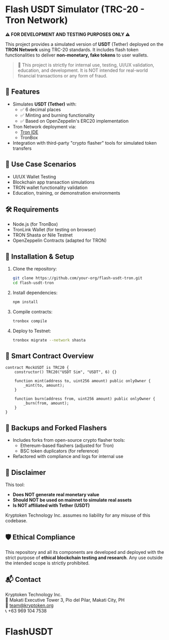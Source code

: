 # Flash USDT Simulator (TRC-20 - Tron Network)
**⚠ FOR DEVELOPMENT AND TESTING PURPOSES ONLY ⚠**

This project provides a simulated version of **USDT** (Tether) deployed on the **TRON Network** using TRC-20 standards. It includes flash token functionalities to deliver **non-monetary, fake tokens** to user wallets. 

> 🛑 This project is strictly for internal use, testing, UI/UX validation, education, and development. It is NOT intended for real-world financial transactions or any form of fraud.

## 📌 Features
- Simulates **USDT (Tether)** with:
  - ✅ 6 decimal places
  - ✅ Minting and burning functionality
  - ✅ Based on OpenZeppelin's ERC20 implementation
- Tron Network deployment via:
  - [Tron IDE](https://developers.tron.network/docs/tron-ide)
  - TronBox
- Integration with third-party "crypto flasher" tools for simulated token transfers

## 🚀 Use Case Scenarios
- UI/UX Wallet Testing
- Blockchain app transaction simulations
- TRON wallet functionality validation
- Education, training, or demonstration environments

## 🛠️ Requirements
- Node.js (for TronBox)
- TronLink Wallet (for testing on browser)
- TRON Shasta or Nile Testnet
- OpenZeppelin Contracts (adapted for TRON)

## 🔧 Installation & Setup
1. Clone the repository:
   ```bash
   git clone https://github.com/your-org/flash-usdt-tron.git
   cd flash-usdt-tron
   ```

2. Install dependencies:
   ```bash
   npm install
   ```

3. Compile contracts:
   ```bash
   tronbox compile
   ```

4. Deploy to Testnet:
   ```bash
   tronbox migrate --network shasta
   ```

## 📄 Smart Contract Overview
```solidity
contract MockUSDT is TRC20 {
    constructor() TRC20("USDT Sim", "USDT", 6) {}

    function mint(address to, uint256 amount) public onlyOwner {
        _mint(to, amount);
    }

    function burn(address from, uint256 amount) public onlyOwner {
        _burn(from, amount);
    }
}
```

## 📁 Backups and Forked Flashers
- Includes forks from open-source crypto flasher tools:
  - Ethereum-based flashers (adjusted for Tron)
  - BSC token duplicators (for reference)
- Refactored with compliance and logs for internal use

## 📜 Disclaimer
This tool:
- **Does NOT generate real monetary value**
- **Should NOT be used on mainnet to simulate real assets**
- **Is NOT affiliated with Tether (USDT)**

Kryptoken Technology Inc. assumes no liability for any misuse of this codebase.

## 🛡️ Ethical Compliance
This repository and all its components are developed and deployed with the strict purpose of **ethical blockchain testing and research**. Any use outside the intended scope is strictly prohibited.

## 📬 Contact
Kryptoken Technology Inc.  
📍 Makati Executive Tower 3, Pio del Pilar, Makati City, PH  
📧 team@kryptoken.org  
📞 +63 969 104 7538
# FlashUSDT
